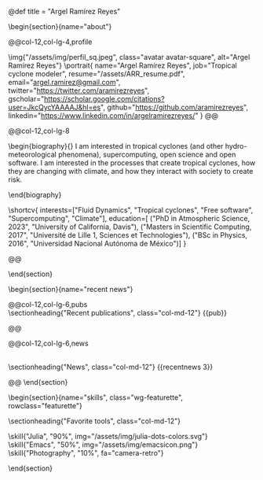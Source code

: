 @def title = "Argel Ramírez Reyes"

<!-- -----------------
     BIOGRAPHY SECTION
     ----------------- -->

\begin{section}{name="about"}

<!-- RIGHT COLUMN -->
@@col-12,col-lg-4,profile

\img{"/assets/img/perfil_sq.jpeg", class="avatar avatar-square", alt="Argel Ramírez Reyes"}
\portrait{
  name="Argel Ramírez Reyes",
  job="Tropical cyclone modeler",
  resume="/assets/ARR_resume.pdf",
  email="argel.ramirez@gmail.com",
  twitter="https://twitter.com/aramirezreyes",
  gscholar="https://scholar.google.com/citations?user=JkcQycYAAAAJ&hl=es",
  github="https://github.com/aramirezreyes",
  linkedin="https://www.linkedin.com/in/argelramirezreyes/"
}
@@ <!-- end of column -->


<!-- LEFT COLUMN -->
@@col-12,col-lg-8

\begin{biography}{}
I am interested in tropical cyclones (and other hydro-meteorological phenomena), supercomputing, open science and open software. I am interested in the processes that create tropical cyclones, how they are changing with climate, and how they interact with society to create risk.
 
\end{biography}

\shortcv{
  interests=["Fluid Dynamics", "Tropical cyclones", "Free software", "Supercomputing", "Climate"],
  education=[
    ("PhD in Atmospheric Science, 2023", "University of California, Davis"),
    ("Masters in Scientific Computing, 2017", "Université de Lille 1, Sciences et Technologies"),
    ("BSc in Physics, 2016", "Universidad Nacional Autónoma de México")]
}

@@ <!-- end of column -->



\end{section}

\begin{section}{name="recent news"}

<!-- --------------
     SHORT PUB LIST SECTION
     -------------- -->


@@col-12,col-lg-6,pubs
 \
\sectionheading{"Recent publications", class="col-md-12"}
{{pub}}

@@


<!-- --------------
     NEWS SECTION
     -------------- -->


@@col-12,col-lg-6,news

 \
\sectionheading{"News", class="col-md-12"}
{{recentnews 3}}

@@
\end{section}



<!-- --------------
     SKILLS SECTION
     -------------- -->

\begin{section}{name="skills", class="wg-featurette", rowclass="featurette"}

\sectionheading{"Favorite tools", class="col-md-12"}

\skill{"Julia", "90%", img="/assets/img/julia-dots-colors.svg"}
\skill{"Emacs", "50%", img="/assets/img/emacsicon.png"}
\skill{"Photography", "10%", fa="camera-retro"}

\end{section}



